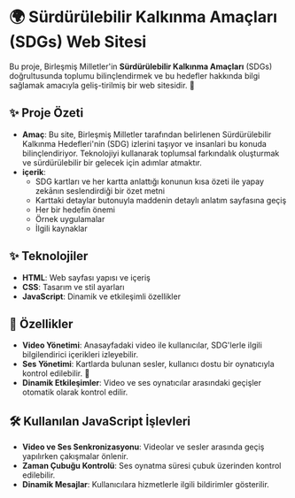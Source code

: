 # 🌍 Sürdürülebilir Kalkınma Amaçları (SDGs) Web Sitesi

Bu proje, Birleşmiş Milletler'in **Sürdürülebilir Kalkınma Amaçları** (SDGs) doğrultusunda toplumu bilinçlendirmek ve bu hedefler hakkında bilgi sağlamak amacıyla geliş-tirilmiş bir web sitesidir. 🌱

## ✨ Proje Özeti
- **Amaç**: Bu site, Birleşmiş Milletler tarafından belirlenen Sürdürülebilir Kalkınma Hedefleri'nin (SDG) izlerini taşıyor ve insanlari bu konuda bilinçlendiriyor. Teknolojiyi kullanarak toplumsal farkındalık oluşturmak ve sürdürülebilir bir gelecek için adımlar atmaktır.
- **içerik**:
  - SDG kartları ve her kartta anlattığı konunun kısa özeti ile yapay zekānın seslendirdiği bir özet metni
  - Karttaki detaylar butonuyla maddenin detaylı anlatım sayfasına geçiş
  - Her bir hedefin önemi
  - Örnek uygulamalar
  - İlgili kaynaklar

## ✨ Teknolojiler
- **HTML**: Web sayfası yapısı ve içeriş
- **CSS**: Tasarım ve stil ayarları
- **JavaScript**: Dinamik ve etkileşimli özellikler

## 🚀 Özellikler
- **Video Yönetimi**: Anasayfadaki video ile kullanıcılar, SDG'lerle ilgili bilgilendirici içerikleri izleyebilir.
- **Ses Yönetimi**: Kartlarda bulunan sesler, kullanıcı dostu bir oynatıcıyla kontrol edilebilir. 🎵
- **Dinamik Etkileşimler**: Video ve ses oynatıcılar arasındaki geçişler otomatik olarak kontrol edilir.

## 🛠️ Kullanılan JavaScript İşlevleri
- **Video ve Ses Senkronizasyonu**: Videolar ve sesler arasında geçiş yapılırken çakışmalar önlenir.
- **Zaman Çubuğu Kontrolü**: Ses oynatma süresi çubuk üzerinden kontrol edilebilir.
- **Dinamik Mesajlar**: Kullanıcılara hizmetlerle ilgili bildirimler gösterilir.


